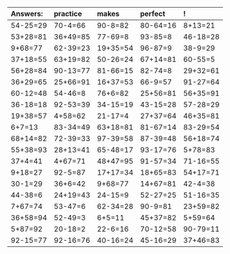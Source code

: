 | Answers: | practice | makes | perfect | ! |
| :--- | :--- | :--- | :--- | :--- |
| 54-25=29 | 70-4=66 | 90-8=82 | 80-64=16 | 8+13=21 | 
| 53+28=81 | 36+49=85 | 77-69=8 | 93-85=8 | 46-18=28 | 
| 9+68=77 | 62-39=23 | 19+35=54 | 96-87=9 | 38-9=29 | 
| 37+18=55 | 63+19=82 | 50-26=24 | 67+14=81 | 60-55=5 | 
| 56+28=84 | 90-13=77 | 81-66=15 | 82-74=8 | 29+32=61 | 
| 36+29=65 | 25+66=91 | 16+37=53 | 66-9=57 | 91-27=64 | 
| 60-12=48 | 54-46=8 | 76+6=82 | 25+56=81 | 56+35=91 | 
| 36-18=18 | 92-53=39 | 34-15=19 | 43-15=28 | 57-28=29 | 
| 19+38=57 | 4+58=62 | 21-17=4 | 27+37=64 | 46+35=81 | 
| 6+7=13 | 83-34=49 | 63+18=81 | 81-67=14 | 83-29=54 | 
| 68+14=82 | 72-39=33 | 97-39=58 | 87-39=48 | 56+18=74 | 
| 55+38=93 | 28+13=41 | 65-48=17 | 93-17=76 | 5+78=83 | 
| 37+4=41 | 4+67=71 | 48+47=95 | 91-57=34 | 71-16=55 | 
| 9+18=27 | 92-5=87 | 17+17=34 | 18+65=83 | 54+17=71 | 
| 30-1=29 | 36+6=42 | 9+68=77 | 14+67=81 | 42-4=38 | 
| 44-38=6 | 24+19=43 | 24-15=9 | 52-27=25 | 51-16=35 | 
| 7+67=74 | 53-47=6 | 62-34=28 | 90-9=81 | 23+59=82 | 
| 36+58=94 | 52-49=3 | 6+5=11 | 45+37=82 | 5+59=64 | 
| 5+87=92 | 20-18=2 | 22-6=16 | 70-12=58 | 90-79=11 | 
| 92-15=77 | 92-16=76 | 40-16=24 | 45-16=29 | 37+46=83 | 
